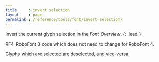 ```yaml
---
title     : invert selection
layout    : page
permalink : /reference/tools/font/invert-selection/
---
```


Invert the current glyph selection in the *Font Overview*.
{: .lead }

<span class="badge text-bg-success rounded-0">RF4</span> RoboFont 3 code which does not need to change for RoboFont 4.  


Glyphs which are selected are deselected, and vice-versa.
